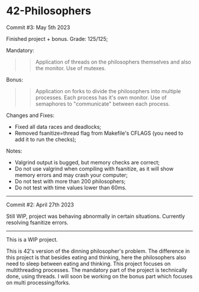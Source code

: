# 42-Philosophers

Commit #3: May 5th 2023

Finished project + bonus.
Grade: 125/125;

Mandatory:
>> Application of threads on the philosophers themselves and also the monitor.
>> Use of mutexes.

Bonus:
>> Application on forks to divide the philosophers into multiple processes. Each process has it's own monitor.
>> Use of semaphores to "communicate" between each process.

Changes and Fixes:
 - Fixed all data races and deadlocks;
 - Removed fsanitize=thread flag from Makefile's CFLAGS (you need to add it to run the checks);

Notes:
 - Valgrind output is bugged, but memory checks are correct;
 - Do not use valgrind when compiling with fsanitize, as it will show memory errors and may crash your computer;
 - Do not test with more than 200 philosophers;
 - Do not test with time values lower than 60ms.

-----------------------------------------

Commit #2: April 27th 2023

Still WIP, project was behaving abnormally in certain situations. Currently resolving fsanitize errors.

-----------------------------------------

This is a WIP project.

This is 42's version of the dinning philosopher's problem. The difference in this project is that besides eating and thinking, here the philosophers also need to sleep between eating and thinking. This project focuses on multithreading processes. The mandatory part of the project is technically done, using threads. I will soon be working on the bonus part which focuses on multi processing/forks.
